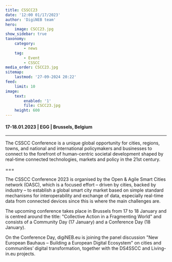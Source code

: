 ```yaml
---
title: CSSCC23
date: '12:00 01/17/2023'
author: 'DigiNEB team'
hero:
    image: CSCC23.jpg
show_sidebar: true
taxonomy:
    category:
        - news
    tag:
        - Event
        - CSSCC
media_order: CSCC23.jpg
sitemap:
    lastmod: '27-09-2024 20:22'
feed:
    limit: 10
image:
    text:
        enabled: '1'
        file: CSCC23.jpg
    height: 600
---
```


#### 17-18.01.2023 | EGG | Brussels, Belgium
***
The CSSCC Conference is a unique global opportunity for cities, regions, towns, and national and international policymakers and businesses to connect to the forefront of human-centric societal development shaped by real-time connected technologies, markets and policy in the 21st century.

===

The CSSCC Conference 2023 is organised by the Open & Agile Smart Cities network (OASC), which is a focused effort – driven by cities, backed by industry – to establish a global smart city market based on simple standard mechanisms for interoperability and exchange of data, especially real-time data from connected devices since this is where the main challenges are.

The upcoming conference takes place in Brussels from 17 to 18 January and is centred around the title: "Collective Action in a Fragmenting World" and consists of a Community Day (17 January) and a Conference Day (18 January).

On the Conference Day, digiNEB.eu is joining the panel discussion "New European Bauhaus – Building a European Digital Ecosystem" on cities and communities’ digital transformation, together with the DS4SSCC and Living-in.eu projects.